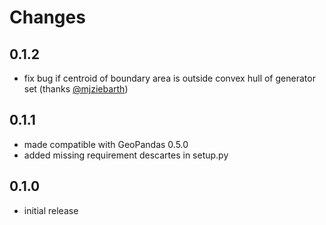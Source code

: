 # Changes

## 0.1.2

* fix bug if centroid of boundary area is outside convex hull of generator set (thanks [@mjziebarth](https://github.com/mjziebarth))

## 0.1.1

* made compatible with GeoPandas 0.5.0
* added missing requirement descartes in setup.py

## 0.1.0

* initial release
